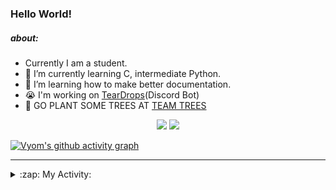 ### Hello World!

##### about:
- Currently I am a student.
- 🌱 I’m currently learning C, intermediate Python.
- 🌱 I’m learning how to make better documentation.
- 😭 I'm working on [TearDrops](https://github.com/Vyvy-vi/TearDrops)(Discord Bot)
- 🌱 GO PLANT SOME TREES AT [TEAM TREES](https://teamtrees.org/)

<p align="center">
  <a href="https://twitter.com/Vyvy_viM"><img target="_blank" src="https://img.shields.io/badge/twitter%20@Vyvy_viM-0D95E8?style=for-the-badge&logo=twitter&logoColor=white"/></a> 
  <a href="https://vyvy-vi.github.io/portfolio"><img target="_blank" src="https://img.shields.io/badge/-I%27m_craving_for_open_source-green?style=for-the-badge&logo=github&logoColor=black"/></a> 
</p>

[![Vyom's github activity graph](https://activity-graph.herokuapp.com/graph?username=Vyvy-vi)](https://github.com/ashutosh00710/github-readme-activity-graph)

---
<details>
  <summary>:zap: My Activity:</summary>
  
<!--START_SECTION:waka-->
**I'm a Night 🦉** 

```text
🌞 Morning    6 commits      █████░░░░░░░░░░░░░░░░░░░░   21.43% 
🌆 Daytime    5 commits      ████░░░░░░░░░░░░░░░░░░░░░   17.86% 
🌃 Evening    2 commits      █░░░░░░░░░░░░░░░░░░░░░░░░   7.14% 
🌙 Night      15 commits     █████████████░░░░░░░░░░░░   53.57%

```
📅 **I'm Most Productive on Sunday** 

```text
Monday       4 commits      ███░░░░░░░░░░░░░░░░░░░░░░   14.29% 
Tuesday      3 commits      ██░░░░░░░░░░░░░░░░░░░░░░░   10.71% 
Wednesday    1 commits      █░░░░░░░░░░░░░░░░░░░░░░░░   3.57% 
Thursday     3 commits      ██░░░░░░░░░░░░░░░░░░░░░░░   10.71% 
Friday       1 commits      █░░░░░░░░░░░░░░░░░░░░░░░░   3.57% 
Saturday     5 commits      ████░░░░░░░░░░░░░░░░░░░░░   17.86% 
Sunday       11 commits     █████████░░░░░░░░░░░░░░░░   39.29%

```


📊 **This Week I Spent My Time On** 

```text
🔥 Editors: 
Vim                      9 hrs 25 mins       ████████████████████████░   99.19% 
VS Code                  4 mins              ░░░░░░░░░░░░░░░░░░░░░░░░░   0.81%

🐱‍💻 Projects: 
TEC-Discord-Automation   5 hrs 44 mins       ███████████████░░░░░░░░░░   60.46% 
PythonFlask-JobBoard     2 hrs 54 mins       ███████░░░░░░░░░░░░░░░░░░   30.7% 
another-discord-bot      30 mins             █░░░░░░░░░░░░░░░░░░░░░░░░   5.4% 
TEC-Discord-Oauth2       11 mins             ░░░░░░░░░░░░░░░░░░░░░░░░░   2.07% 
Unknown Project          4 mins              ░░░░░░░░░░░░░░░░░░░░░░░░░   0.84%

```


<!--END_SECTION:waka-->
</details>
